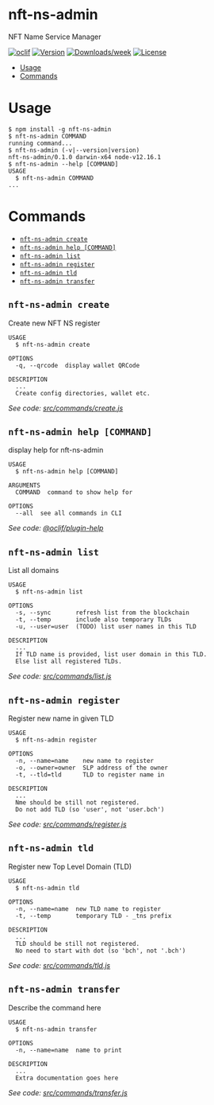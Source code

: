 nft-ns-admin
============

NFT Name Service Manager

[![oclif](https://img.shields.io/badge/cli-oclif-brightgreen.svg)](https://oclif.io)
[![Version](https://img.shields.io/npm/v/nft-ns-admin.svg)](https://npmjs.org/package/nft-ns-admin)
[![Downloads/week](https://img.shields.io/npm/dw/nft-ns-admin.svg)](https://npmjs.org/package/nft-ns-admin)
[![License](https://img.shields.io/npm/l/nft-ns-admin.svg)](https://github.com/zh/nft-ns/blob/master/package.json)

<!-- toc -->
* [Usage](#usage)
* [Commands](#commands)
<!-- tocstop -->
# Usage
<!-- usage -->
```sh-session
$ npm install -g nft-ns-admin
$ nft-ns-admin COMMAND
running command...
$ nft-ns-admin (-v|--version|version)
nft-ns-admin/0.1.0 darwin-x64 node-v12.16.1
$ nft-ns-admin --help [COMMAND]
USAGE
  $ nft-ns-admin COMMAND
...
```
<!-- usagestop -->
# Commands
<!-- commands -->
* [`nft-ns-admin create`](#nft-ns-admin-create)
* [`nft-ns-admin help [COMMAND]`](#nft-ns-admin-help-command)
* [`nft-ns-admin list`](#nft-ns-admin-list)
* [`nft-ns-admin register`](#nft-ns-admin-register)
* [`nft-ns-admin tld`](#nft-ns-admin-tld)
* [`nft-ns-admin transfer`](#nft-ns-admin-transfer)

## `nft-ns-admin create`

Create new NFT NS register

```
USAGE
  $ nft-ns-admin create

OPTIONS
  -q, --qrcode  display wallet QRCode

DESCRIPTION
  ...
  Create config directories, wallet etc.
```

_See code: [src/commands/create.js](https://github.com/zh/nft-ns/blob/v0.1.0/src/commands/create.js)_

## `nft-ns-admin help [COMMAND]`

display help for nft-ns-admin

```
USAGE
  $ nft-ns-admin help [COMMAND]

ARGUMENTS
  COMMAND  command to show help for

OPTIONS
  --all  see all commands in CLI
```

_See code: [@oclif/plugin-help](https://github.com/oclif/plugin-help/blob/v3.2.0/src/commands/help.ts)_

## `nft-ns-admin list`

List all domains

```
USAGE
  $ nft-ns-admin list

OPTIONS
  -s, --sync       refresh list from the blockchain
  -t, --temp       include also temporary TLDs
  -u, --user=user  (TODO) list user names in this TLD

DESCRIPTION
  ...
  If TLD name is provided, list user domain in this TLD.
  Else list all registered TLDs.
```

_See code: [src/commands/list.js](https://github.com/zh/nft-ns/blob/v0.1.0/src/commands/list.js)_

## `nft-ns-admin register`

Register new name in given TLD

```
USAGE
  $ nft-ns-admin register

OPTIONS
  -n, --name=name    new name to register
  -o, --owner=owner  SLP address of the owner
  -t, --tld=tld      TLD to register name in

DESCRIPTION
  ...
  Nme should be still not registered.
  Do not add TLD (so 'user', not 'user.bch')
```

_See code: [src/commands/register.js](https://github.com/zh/nft-ns/blob/v0.1.0/src/commands/register.js)_

## `nft-ns-admin tld`

Register new Top Level Domain (TLD)

```
USAGE
  $ nft-ns-admin tld

OPTIONS
  -n, --name=name  new TLD name to register
  -t, --temp       temporary TLD - _tns prefix

DESCRIPTION
  ...
  TLD should be still not registered.
  No need to start with dot (so 'bch', not '.bch')
```

_See code: [src/commands/tld.js](https://github.com/zh/nft-ns/blob/v0.1.0/src/commands/tld.js)_

## `nft-ns-admin transfer`

Describe the command here

```
USAGE
  $ nft-ns-admin transfer

OPTIONS
  -n, --name=name  name to print

DESCRIPTION
  ...
  Extra documentation goes here
```

_See code: [src/commands/transfer.js](https://github.com/zh/nft-ns/blob/v0.1.0/src/commands/transfer.js)_
<!-- commandsstop -->
